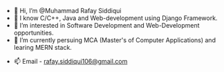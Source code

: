 - 👋 Hi, I’m @Muhammad Rafay Siddiqui
- :brain: I know C/C++, Java and Web-development using Django Framework.
- 👀 I’m interested in Software Development and Web-Development opportunities.
- 🌱 I’m currently persuing MCA (Master's of Computer Applications) and learing MERN stack.
<!-- 💞️ I’m looking to collaborate on ... -->
- 📫 Email - rafay.siddiqui106@gmail.com

<!---
Rafay106/Rafay106 is a ✨ special ✨ repository because its `README.md` (this file) appears on your GitHub profile.
You can click the Preview link to take a look at your changes.
--->
